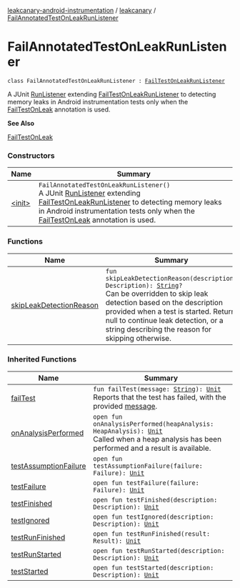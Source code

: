 [leakcanary-android-instrumentation](../../index.md) / [leakcanary](../index.md) / [FailAnnotatedTestOnLeakRunListener](./index.md)

# FailAnnotatedTestOnLeakRunListener

`class FailAnnotatedTestOnLeakRunListener : `[`FailTestOnLeakRunListener`](../-fail-test-on-leak-run-listener/index.md)

A JUnit [RunListener](#) extending [FailTestOnLeakRunListener](../-fail-test-on-leak-run-listener/index.md) to detecting memory
leaks in Android instrumentation tests only when the [FailTestOnLeak](../-fail-test-on-leak/index.md) annotation
is used.

**See Also**

[FailTestOnLeak](../-fail-test-on-leak/index.md)

### Constructors

| Name | Summary |
|---|---|
| [&lt;init&gt;](-init-.md) | `FailAnnotatedTestOnLeakRunListener()`<br>A JUnit [RunListener](#) extending [FailTestOnLeakRunListener](../-fail-test-on-leak-run-listener/index.md) to detecting memory leaks in Android instrumentation tests only when the [FailTestOnLeak](../-fail-test-on-leak/index.md) annotation is used. |

### Functions

| Name | Summary |
|---|---|
| [skipLeakDetectionReason](skip-leak-detection-reason.md) | `fun skipLeakDetectionReason(description: Description): `[`String`](https://kotlinlang.org/api/latest/jvm/stdlib/kotlin/-string/index.html)`?`<br>Can be overridden to skip leak detection based on the description provided when a test is started. Return null to continue leak detection, or a string describing the reason for skipping otherwise. |

### Inherited Functions

| Name | Summary |
|---|---|
| [failTest](../-fail-test-on-leak-run-listener/fail-test.md) | `fun failTest(message: `[`String`](https://kotlinlang.org/api/latest/jvm/stdlib/kotlin/-string/index.html)`): `[`Unit`](https://kotlinlang.org/api/latest/jvm/stdlib/kotlin/-unit/index.html)<br>Reports that the test has failed, with the provided [message](../-fail-test-on-leak-run-listener/fail-test.md#leakcanary.FailTestOnLeakRunListener$failTest(kotlin.String)/message). |
| [onAnalysisPerformed](../-fail-test-on-leak-run-listener/on-analysis-performed.md) | `open fun onAnalysisPerformed(heapAnalysis: HeapAnalysis): `[`Unit`](https://kotlinlang.org/api/latest/jvm/stdlib/kotlin/-unit/index.html)<br>Called when a heap analysis has been performed and a result is available. |
| [testAssumptionFailure](../-fail-test-on-leak-run-listener/test-assumption-failure.md) | `open fun testAssumptionFailure(failure: Failure): `[`Unit`](https://kotlinlang.org/api/latest/jvm/stdlib/kotlin/-unit/index.html) |
| [testFailure](../-fail-test-on-leak-run-listener/test-failure.md) | `open fun testFailure(failure: Failure): `[`Unit`](https://kotlinlang.org/api/latest/jvm/stdlib/kotlin/-unit/index.html) |
| [testFinished](../-fail-test-on-leak-run-listener/test-finished.md) | `open fun testFinished(description: Description): `[`Unit`](https://kotlinlang.org/api/latest/jvm/stdlib/kotlin/-unit/index.html) |
| [testIgnored](../-fail-test-on-leak-run-listener/test-ignored.md) | `open fun testIgnored(description: Description): `[`Unit`](https://kotlinlang.org/api/latest/jvm/stdlib/kotlin/-unit/index.html) |
| [testRunFinished](../-fail-test-on-leak-run-listener/test-run-finished.md) | `open fun testRunFinished(result: Result): `[`Unit`](https://kotlinlang.org/api/latest/jvm/stdlib/kotlin/-unit/index.html) |
| [testRunStarted](../-fail-test-on-leak-run-listener/test-run-started.md) | `open fun testRunStarted(description: Description): `[`Unit`](https://kotlinlang.org/api/latest/jvm/stdlib/kotlin/-unit/index.html) |
| [testStarted](../-fail-test-on-leak-run-listener/test-started.md) | `open fun testStarted(description: Description): `[`Unit`](https://kotlinlang.org/api/latest/jvm/stdlib/kotlin/-unit/index.html) |
